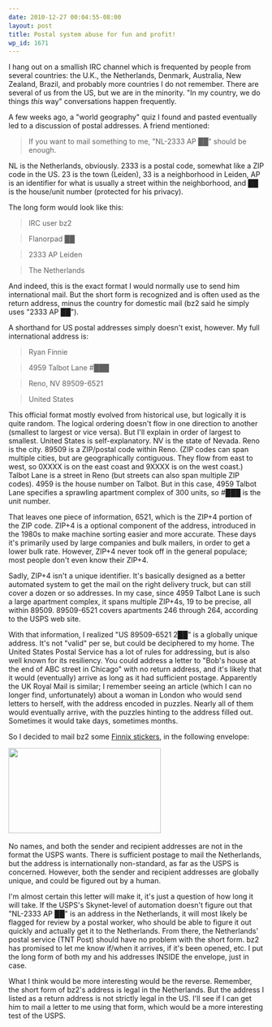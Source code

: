 ```yaml
---
date: 2010-12-27 00:04:55-08:00
layout: post
title: Postal system abuse for fun and profit!
wp_id: 1671
---
```

I hang out on a smallish IRC channel which is frequented by people from several countries: the U.K., the Netherlands, Denmark, Australia, New Zealand, Brazil, and probably more countries I do not remember. There are several of us from the US, but we are in the minority. "In my country, we do things _this_ way" conversations happen frequently.

A few weeks ago, a "world geography" quiz I found and pasted eventually led to a discussion of postal addresses. A friend mentioned:

> <bz2> If you want to mail something to me, "NL-2333 AP ██" should be enough.

NL is the Netherlands, obviously. 2333 is a postal code, somewhat like a ZIP code in the US. 23 is the town (Leiden), 33 is a neighborhood in Leiden, AP is an identifier for what is usually a street within the neighborhood, and ██ is the house/unit number (protected for his privacy).

The long form would look like this:

> IRC user bz2
  
> Flanorpad ██
  
> 2333 AP Leiden
  
> The Netherlands 

And indeed, this is the exact format I would normally use to send him international mail. But the short form is recognized and is often used as the return address, minus the country for domestic mail (bz2 said he simply uses "2333 AP ██").

A shorthand for US postal addresses simply doesn't exist, however. My full international address is:

> Ryan Finnie
  
> 4959 Talbot Lane #███
  
> Reno, NV 89509-6521
  
> United States 

This official format mostly evolved from historical use, but logically it is quite random. The logical ordering doesn't flow in one direction to another (smallest to largest or vice versa). But I'll explain in order of largest to smallest. United States is self-explanatory. NV is the state of Nevada. Reno is the city. 89509 is a ZIP/postal code within Reno. (ZIP codes can span multiple cities, but are geographically contiguous. They flow from east to west, so 0XXXX is on the east coast and 9XXXX is on the west coast.) Talbot Lane is a street in Reno (but streets can also span multiple ZIP codes). 4959 is the house number on Talbot. But in this case, 4959 Talbot Lane specifies a sprawling apartment complex of 300 units, so #███ is the unit number.

That leaves one piece of information, 6521, which is the ZIP+4 portion of the ZIP code. ZIP+4 is a optional component of the address, introduced in the 1980s to make machine sorting easier and more accurate. These days it's primarily used by large companies and bulk mailers, in order to get a lower bulk rate. However, ZIP+4 never took off in the general populace; most people don't even know their ZIP+4.

Sadly, ZIP+4 isn't a unique identifier. It's basically designed as a better automated system to get the mail on the right delivery truck, but can still cover a dozen or so addresses. In my case, since 4959 Talbot Lane is such a large apartment complex, it spans multiple ZIP+4s, 19 to be precise, all within 89509. 89509-6521 covers apartments 246 through 264, according to the USPS web site.

With that information, I realized "US 89509-6521 2██" is a globally unique address. It's not "valid" per se, but could be deciphered to my home. The United States Postal Service has a lot of rules for addressing, but is also well known for its resiliency. You could address a letter to "Bob's house at the end of ABC street in Chicago" with no return address, and it's likely that it would (eventually) arrive as long as it had sufficient postage. Apparently the UK Royal Mail is similar; I remember seeing an article (which I can no longer find, unfortunately) about a woman in London who would send letters to herself, with the address encoded in puzzles. Nearly all of them would eventually arrive, with the puzzles hinting to the address filled out. Sometimes it would take days, sometimes months.

So I decided to mail bz2 some [Finnix stickers](https://www.finnix.org/Free_stickers), in the following envelope:

[<img src="/blog-media/2010/12/leiden-envelope-300x168.jpg" alt="" title="NL-2333 AP ##" width="300" height="168" class="aligncenter size-medium wp-image-1672" srcset="/blog-media/2010/12/leiden-envelope-300x168.jpg 300w, /blog-media/2010/12/leiden-envelope-1024x576.jpg 1024w, /blog-media/2010/12/leiden-envelope.jpg 1280w" sizes="(max-width: 300px) 100vw, 300px" />](/blog-media/2010/12/leiden-envelope.jpg)

No names, and both the sender and recipient addresses are not in the format the USPS wants. There is sufficient postage to mail the Netherlands, but the address is internationally non-standard, as far as the USPS is concerned. However, both the sender and recipient addresses are globally unique, and could be figured out by a human.

I'm almost certain this letter will make it, it's just a question of how long it will take. If the USPS's Skynet-level of automation doesn't figure out that "NL-2333 AP ██" is an address in the Netherlands, it will most likely be flagged for review by a postal worker, who should be able to figure it out quickly and actually get it to the Netherlands. From there, the Netherlands' postal service (TNT Post) should have no problem with the short form. bz2 has promised to let me know if/when it arrives, if it's been opened, etc. I put the long form of both my and his addresses INSIDE the envelope, just in case.

What I think would be more interesting would be the reverse. Remember, the short form of bz2's address is legal in the Netherlands. But the address I listed as a return address is not strictly legal in the US. I'll see if I can get him to mail a letter to me using that form, which would be a more interesting test of the USPS.
